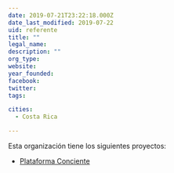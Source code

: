 ```yaml
---
date: 2019-07-21T23:22:18.000Z
date_last_modified: 2019-07-22
uid: referente
title: ""
legal_name: 
description: ""
org_type: 
website: 
year_founded: 
facebook: 
twitter: 
tags:

cities: 
  - Costa Rica

---
```


Esta organización tiene los siguientes proyectos:

- [Plataforma Conciente](/i/plataforma-conciencia.html)
